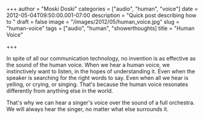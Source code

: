 +++
author = "Moski Doski"
categories = ["audio", "human", "voice"]
date = 2012-05-04T09:50:00.001-07:00
description = "Quick post describing how to "
draft = false
image = "/images/2012/05/human_voice.jpg"
slug = "human-voice"
tags = ["audio", "human", "showerthoughts]
title = "Human Voice"

+++

In spite of all our communication technology, no invention is as effective as the sound of the human voice. When we hear a human voice, we instinctively want to listen, in the hopes of understanding it. Even when the speaker is searching for the right words to say. Even when all we hear is yelling, or crying, or singing. That's because the human voice resonates differently from anything else in the world. 

That's why we can hear a singer's voice over the sound of a full orchestra. We will always hear the singer, no matter what else surrounds it.